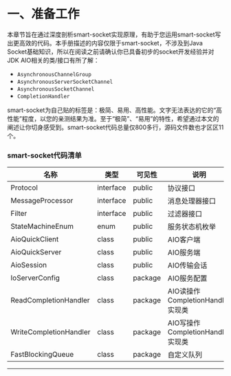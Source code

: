 一、准备工作
===

本章节旨在通过深度剖析smart-socket实现原理，有助于您运用smart-socket写出更高效的代码。本手册描述的内容仅限于smart-socket，不涉及到Java Socket基础知识，所以在阅读之前请确认你已具备初步的socket开发经验并对JDK AIO相关的类/接口有所了解：
- `AsynchronousChannelGroup`
- `AsynchronousServerSocketChannel`
- `AsynchronousSocketChannel`
- `CompletionHandler`

smart-socket为自己贴的标签是：极简、易用、高性能。文字无法表达的它的“高性能”程度，以您的亲测结果为准。至于“极简”、“易用”的特性，希望通过本文的阐述让你切身感受到。smart-socket代码总量仅800多行，源码文件数也才区区11个。

### smart-socket代码清单
| 名称 | 类型 |可见性|说明|
|---|---|---|---|
|Protocol|interface|public|协议接口|
|MessageProcessor|interface|public|消息处理器接口|
|Filter|interface|public|过滤器接口|
|StateMachineEnum|enum|public|服务状态机枚举|
|AioQuickClient|class|public|AIO客户端|
|AioQuickServer|class|public|AIO服务端|
|AioSession|class|public|AIO传输会话|
|IoServerConfig|class|package|AIO服务配置|
|ReadCompletionHandler|class|package|AIO读操作CompletionHandler实现类|
|WriteCompletionHandler|class|package|AIO写操作CompletionHandler实现类|
|FastBlockingQueue|class|package|自定义队列|
---
